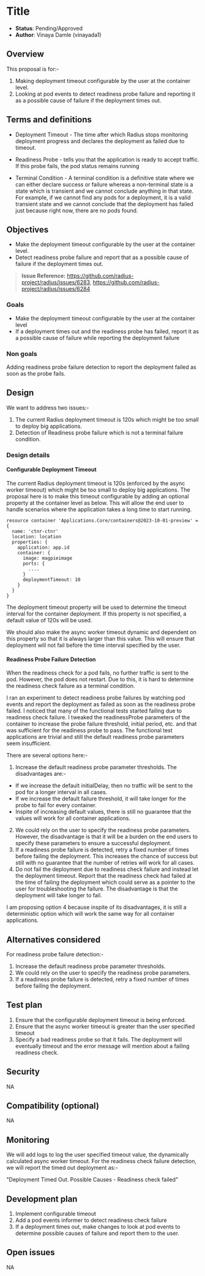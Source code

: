 # Title

* **Status**: Pending/Approved
* **Author**: Vinaya Damle (vinayada1)

## Overview

This proposal is for:-
1. Making deployment timeout configurable by the user at the container level.
2. Looking at pod events to detect readiness probe failure and reporting it as a possible cause of failure if the deployment times out.

## Terms and definitions

* Deployment Timeout - The time after which Radius stops monitoring deployment progress and declares the deployment as failed due to timeout.

* Readiness Probe - tells you that the application is ready to accept traffic. If this probe fails, the pod status remains running

* Terminal Condition - A terminal condition is a definitive state where we can either declare success or failure whereas a non-terminal state is a state which is transient and we cannot conclude anything in that state. For example, if we cannot find any pods for a deployment, it is a valid transient state and we cannot conclude that the deployment has failed just because right now, there are no pods found.

## Objectives

* Make the deployment timeout configurable by the user at the container level.
* Detect readiness probe failure and report that as a possible cause of failure if the deployment times out.

> **Issue Reference:** 
https://github.com/radius-project/radius/issues/6283,
https://github.com/radius-project/radius/issues/6284

### Goals

- Make the deployment timeout configurable by the user at the container level
- If a deployment times out and the readiness probe has failed, report it as a possible cause of failure while reporting the deployment failure

### Non goals

Adding readiness probe failure detection to report the deployment failed as soon as the probe fails.

## Design

We want to address two issues:-
1. The current Radius deployment timeout is 120s which might be too small to deploy big applications.
2. Detection of Readiness probe failure which is not a terminal failure condition.

### Design details

#### Configurable Deployment Timeout

The current Radius deployment timeout is 120s (enforced by the async worker timeout) which might be too small to deploy big applications. The proposal here is to make this timeout configurable by adding an optional property at the container level as below. This will allow the end user to handle scenarios where the application takes a long time to start running.

```
resource container 'Applications.Core/containers@2023-10-01-preview' = {
  name: 'ctnr-ctnr'
  location: location
  properties: {
    application: app.id
    container: {
      image: magpieimage
      ports: {
        ....
      }
      deploymentTimeout: 10
    }
  }
}
```

The deployment timeout property will be used to determine the timeout interval for the container deployment. If this property is not specified, a default value of 120s will be used.

We should also make the async worker timeout dynamic and dependent on this property so that it is always larger than this value. This will ensure that deployment will not fail before the time interval specified by the user.

#### Readiness Probe Failure Detection

When the readiness check for a pod fails, no further traffic is sent to the pod. However, the pod does not restart. Due to this, it is hard to determine the readiness check failure as a terminal condition.

I ran an experiment to detect readiness probe failures by watching pod events and report the deployment as failed as soon as the readiness probe failed. I noticed that many of the functional tests started failing due to readiness check failure. I tweaked the readinessProbe parameters of the container to increase the probe failure threshold, initial period, etc. and that was sufficient for the readiness probe to pass. The functional test applications are trivial and still the default readiness probe parameters seem insufficient.

There are several options here:-
1. Increase the default readiness probe parameter thresholds. The disadvantages are:-
  - If we increase the default initialDelay, then no traffic will be sent to the pod for a longer interval in all cases.
  - If we increase the default failure threshold, it will take longer for the probe to fail for every container.
  - Inspite of increasing default values, there is still no guarantee that the values will work for all container applications.
2. We could rely on the user to specify the readiness probe parameters. However, the disadvantage is that it will be a burden on the end users to specify these  parameters to ensure a successful deployment.
3. If a readiness probe failure is detected, retry a fixed number of times before failing the deployment. This increases the chance of success but still with no guarantee that the number of retries will work for all cases.
4. Do not fail the deployment due to readiness check failure and instead let the deployment timeout. Report that the readiness check had failed at the time of failing the deployment which could serve as a pointer to the user for troubleshooting the failure. The disadvantage is that the deployment will take longer to fail.

I am proposing option 4 because inspite of its disadvantages, it is still a deterministic option which will work the same way for all container applications.


## Alternatives considered

For readiness probe failure detection:-
1. Increase the default readiness probe parameter thresholds.
2. We could rely on the user to specify the readiness probe parameters.
3. If a readiness probe failure is detected, retry a fixed number of times before failing the deployment.

## Test plan

1. Ensure that the configurable deployment timeout is being enforced.
2. Ensure that the async worker timeout is greater than the user specified timeout
3. Specify a bad readiness probe so that it fails. The deployment will eventually timeout and the error message will mention about a failing readiness check.

## Security

NA

## Compatibility (optional)

NA

## Monitoring

We will add logs to log the user specified timeout value, the dynamically calculated async worker timeout. For the readiness check failure detection, we will report the timed out deployment as:-

"Deployment Timed Out. Possible Causes - Readiness check failed"

## Development plan

1. Implement configurable timeout
2. Add a pod events informer to detect readiness check failure
3. If a deployment times out, make changes to look at pod events to determine possible causes of failure and report them to the user.

## Open issues

NA